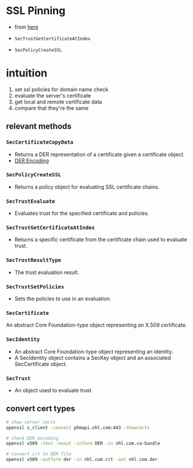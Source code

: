 # SSL Pinning

* from [here](https://infinum.co/the-capsized-eight/how-to-make-your-ios-apps-more-secure-with-ssl-pinning)

* `SecTrustGetCertificateAtIndex`

* `SecPolicyCreateSSL`

# intuition

1. set ssl policies for domain name check
1. evaluate the server's certificate
1. get local and remote certificate data
1. compare that they're the same

## relevant methods
### `SecCertificateCopyData`
* Returns a DER representation of a certificate given a certificate object.
* [DER Encoding](https://developer.apple.com/documentation/security/certificate_key_and_trust_services/certificates/storing_a_der_encoded_x.509_certificate)

### `SecPolicyCreateSSL`
* Returns a policy object for evaluating SSL certificate chains.

### `SecTrustEvaluate`
* Evaluates trust for the specified certificate and policies.

### `SecTrustGetCertificateAtIndex`
* Returns a specific certificate from the certificate chain used to evaluate trust.

### `SecTrustResultType`
* The trust evaluation result.

### `SecTrustSetPolicies`
* Sets the policies to use in an evaluation.

### `SecCertificate`
An abstract Core Foundation-type object representing an X.509 certificate.

### `SecIdentity`
* An abstract Core Foundation-type object representing an identity.
* A SecIdentity object contains a SecKey object and an associated SecCertificate object.

### `SecTrust`
* An object used to evaluate trust

## convert cert types
```sh
# show server certs
openssl s_client -connect phmapi.nhl.com:443 -showcerts
```

```sh
# check DER encoding
openssl x509 -text -noout -inform DER -in nhl.com.ca-bundle
```

```sh
# convert crt to DER file
openssl x509 -outform der -in nhl.com.crt -out nhl.com.der
```
